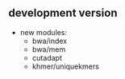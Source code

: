 ## development version

- new modules:
  - bwa/index
  - bwa/mem
  - cutadapt
  - khmer/uniquekmers
